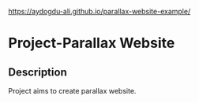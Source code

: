 https://aydogdu-ali.github.io/parallax-website-example/

# Project-Parallax Website 

## Description
Project aims to create parallax website.

